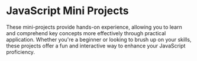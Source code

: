 # JavaScript Mini Projects
These mini-projects provide hands-on experience, allowing you to learn and comprehend key concepts more effectively through practical application. Whether you're a beginner or looking to brush up on your skills, these projects offer a fun and interactive way to enhance your JavaScript proficiency.

